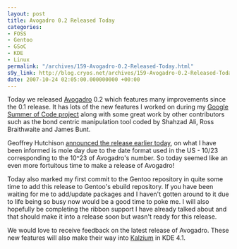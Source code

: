 ```yaml
---
layout: post
title: Avogadro 0.2 Released Today
categories:
- FOSS
- Gentoo
- GSoC
- KDE
- Linux
permalink: "/archives/159-Avogadro-0.2-Released-Today.html"
s9y_link: http://blog.cryos.net/archives/159-Avogadro-0.2-Released-Today.html
date: 2007-10-24 02:05:00.000000000 +00:00
---
```

<span><p>Today we released <a href="http://avogadro.sourceforge.net/">Avogadro</a> 0.2 which features many improvements since the 0.1 release. It has lots of the new features I worked on during my <a href="http://code.google.com/soc/2007/kde/appinfo.html?csaid=3EBDFAAF85EFFA00">Google Summer of Code project</a> along with some great work by other contributors such as the bond centric manipulation tool coded by Shahzad Ali, Ross Braithwaite and James Bunt.</p>

<p>Geoffrey Hutchison <a href="http://geoffhutchison.net/blog/archives/2007/10/23/1023-avogadro-and-chemistry/">announced the release earlier today</a>, on what I have been informed is mole day due to the date format used in the US - 10/23 corresponding to the 10^23 of Avogadro's number. So today seemed like an even more fortuitous time to make a release of Avogadro!</p>

<p>Today also marked my first commit to the Gentoo repository in quite some time to add this release to Gentoo's ebuild repository. If you have been waiting for me to add/update packages and I haven't gotten around to it due to life being so busy now would be a good time to poke me. I will also hopefully be completing the ribbon support I have already talked about and that should make it into a release soon but wasn't ready for this release.</p>

<p>We would love to receive feedback on the latest release of Avogadro. These new features will also make their way into <a href="http://edu.kde.org/kalzium/">Kalzium</a> in KDE 4.1.</p></span>

